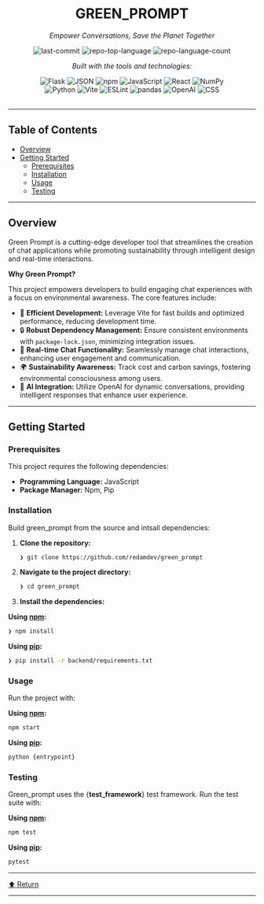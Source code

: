 <div id="top">

<!-- HEADER STYLE: CLASSIC -->
<div align="center">


# GREEN_PROMPT

<em>Empower Conversations, Save the Planet Together</em>

<!-- BADGES -->
<img src="https://img.shields.io/github/last-commit/redamdev/green_prompt?style=flat&logo=git&logoColor=white&color=0080ff" alt="last-commit">
<img src="https://img.shields.io/github/languages/top/redamdev/green_prompt?style=flat&color=0080ff" alt="repo-top-language">
<img src="https://img.shields.io/github/languages/count/redamdev/green_prompt?style=flat&color=0080ff" alt="repo-language-count">

<em>Built with the tools and technologies:</em>

<img src="https://img.shields.io/badge/Flask-000000.svg?style=flat&logo=Flask&logoColor=white" alt="Flask">
<img src="https://img.shields.io/badge/JSON-000000.svg?style=flat&logo=JSON&logoColor=white" alt="JSON">
<img src="https://img.shields.io/badge/npm-CB3837.svg?style=flat&logo=npm&logoColor=white" alt="npm">
<img src="https://img.shields.io/badge/JavaScript-F7DF1E.svg?style=flat&logo=JavaScript&logoColor=black" alt="JavaScript">
<img src="https://img.shields.io/badge/React-61DAFB.svg?style=flat&logo=React&logoColor=black" alt="React">
<img src="https://img.shields.io/badge/NumPy-013243.svg?style=flat&logo=NumPy&logoColor=white" alt="NumPy">
<br>
<img src="https://img.shields.io/badge/Python-3776AB.svg?style=flat&logo=Python&logoColor=white" alt="Python">
<img src="https://img.shields.io/badge/Vite-646CFF.svg?style=flat&logo=Vite&logoColor=white" alt="Vite">
<img src="https://img.shields.io/badge/ESLint-4B32C3.svg?style=flat&logo=ESLint&logoColor=white" alt="ESLint">
<img src="https://img.shields.io/badge/pandas-150458.svg?style=flat&logo=pandas&logoColor=white" alt="pandas">
<img src="https://img.shields.io/badge/OpenAI-412991.svg?style=flat&logo=OpenAI&logoColor=white" alt="OpenAI">
<img src="https://img.shields.io/badge/CSS-663399.svg?style=flat&logo=CSS&logoColor=white" alt="CSS">

</div>
<br>

---

## Table of Contents

- [Overview](#overview)
- [Getting Started](#getting-started)
    - [Prerequisites](#prerequisites)
    - [Installation](#installation)
    - [Usage](#usage)
    - [Testing](#testing)

---

## Overview

Green Prompt is a cutting-edge developer tool that streamlines the creation of chat applications while promoting sustainability through intelligent design and real-time interactions.

**Why Green Prompt?**

This project empowers developers to build engaging chat experiences with a focus on environmental awareness. The core features include:

- 🌱 **Efficient Development:** Leverage Vite for fast builds and optimized performance, reducing development time.
- 🔒 **Robust Dependency Management:** Ensure consistent environments with `package-lock.json`, minimizing integration issues.
- 💬 **Real-time Chat Functionality:** Seamlessly manage chat interactions, enhancing user engagement and communication.
- 🌍 **Sustainability Awareness:** Track cost and carbon savings, fostering environmental consciousness among users.
- 🤖 **AI Integration:** Utilize OpenAI for dynamic conversations, providing intelligent responses that enhance user experience.

---

## Getting Started

### Prerequisites

This project requires the following dependencies:

- **Programming Language:** JavaScript
- **Package Manager:** Npm, Pip

### Installation

Build green_prompt from the source and intsall dependencies:

1. **Clone the repository:**

    ```sh
    ❯ git clone https://github.com/redamdev/green_prompt
    ```

2. **Navigate to the project directory:**

    ```sh
    ❯ cd green_prompt
    ```

3. **Install the dependencies:**

**Using [npm](https://www.npmjs.com/):**

```sh
❯ npm install
```
**Using [pip](https://pypi.org/project/pip/):**

```sh
❯ pip install -r backend/requirements.txt
```

### Usage

Run the project with:

**Using [npm](https://www.npmjs.com/):**

```sh
npm start
```
**Using [pip](https://pypi.org/project/pip/):**

```sh
python {entrypoint}
```

### Testing

Green_prompt uses the {__test_framework__} test framework. Run the test suite with:

**Using [npm](https://www.npmjs.com/):**

```sh
npm test
```
**Using [pip](https://pypi.org/project/pip/):**

```sh
pytest
```

---

<div align="left"><a href="#top">⬆ Return</a></div>

---
